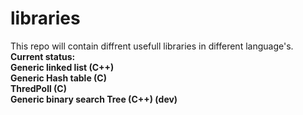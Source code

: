 # libraries

This repo will contain diffrent usefull libraries in different language's. <b><br/>
Current status: <b><br/>
Generic linked list (C++) <b><br/>
Generic Hash table (C)  <b><br/>
ThredPoll (C) <b><br/>
Generic binary search Tree (C++) (dev) <b><br/>

